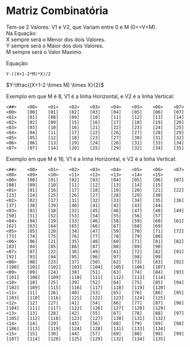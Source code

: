 # Matriz Combinatória
Tem-se 2 Valores: V1 e V2, que Variam entre 0 e M (0<=V<M).<br>
Na Equação:<br>
X sempre será o Menor dos dois Valores.<br>
Y sempre será o Maior dos dois Valores.<br>
M sempre será o Valor Maximo.<br>

Equação:
```
Y-((X+1-2*M)*X)/2
```
$`Y-\tfrac{(X+1-2 \times M) \times X}{2}`$

Exemplo em que M é 8, V1 é a linha Horizontal, e V2 é a linha Vertical:<br>

```
<##>	<00>	<01>	<02>	<03>	<04>	<05>	<06>	<07>	
<00>	[00]	[01]	[02]	[03]	[04]	[05]	[06]	[07]	
<01>	[01]	[08]	[09]	[10]	[11]	[12]	[13]	[14]	
<02>	[02]	[09]	[15]	[16]	[17]	[18]	[19]	[20]	
<03>	[03]	[10]	[16]	[21]	[22]	[23]	[24]	[25]	
<04>	[04]	[11]	[17]	[22]	[26]	[27]	[28]	[29]	
<05>	[05]	[12]	[18]	[23]	[27]	[30]	[31]	[32]	
<06>	[06]	[13]	[19]	[24]	[28]	[31]	[33]	[34]	
<07>	[07]	[14]	[20]	[25]	[29]	[32]	[34]	[35]	
```

Exemplo em que M é 16, V1 é a linha Horizontal, e V2 é a linha Vertical:

```
<##>	<00>	<01>	<02>	<03>	<04>	<05>	<06>	<07>	<08>	<09>	<10>	<11>	<12>	<13>	<14>	<15>	
<00>	[00]	[01]	[02]	[03]	[04]	[05]	[06]	[07]	[08]	[09]	[10]	[11]	[12]	[13]	[14]	[15]	
<01>	[01]	[16]	[17]	[18]	[19]	[20]	[21]	[22]	[23]	[24]	[25]	[26]	[27]	[28]	[29]	[30]	
<02>	[02]	[17]	[31]	[32]	[33]	[34]	[35]	[36]	[37]	[38]	[39]	[40]	[41]	[42]	[43]	[44]	
<03>	[03]	[18]	[32]	[45]	[46]	[47]	[48]	[49]	[50]	[51]	[52]	[53]	[54]	[55]	[56]	[57]	
<04>	[04]	[19]	[33]	[46]	[58]	[59]	[60]	[61]	[62]	[63]	[64]	[65]	[66]	[67]	[68]	[69]	
<05>	[05]	[20]	[34]	[47]	[59]	[70]	[71]	[72]	[73]	[74]	[75]	[76]	[77]	[78]	[79]	[80]	
<06>	[06]	[21]	[35]	[48]	[60]	[71]	[81]	[82]	[83]	[84]	[85]	[86]	[87]	[88]	[89]	[90]	
<07>	[07]	[22]	[36]	[49]	[61]	[72]	[82]	[91]	[92]	[93]	[94]	[95]	[96]	[97]	[98]	[99]	
<08>	[08]	[23]	[37]	[50]	[62]	[73]	[83]	[92]	[100]	[101]	[102]	[103]	[104]	[105]	[106]	[107]	
<09>	[09]	[24]	[38]	[51]	[63]	[74]	[84]	[93]	[101]	[108]	[109]	[110]	[111]	[112]	[113]	[114]	
<10>	[10]	[25]	[39]	[52]	[64]	[75]	[85]	[94]	[102]	[109]	[115]	[116]	[117]	[118]	[119]	[120]	
<11>	[11]	[26]	[40]	[53]	[65]	[76]	[86]	[95]	[103]	[110]	[116]	[121]	[122]	[123]	[124]	[125]	
<12>	[12]	[27]	[41]	[54]	[66]	[77]	[87]	[96]	[104]	[111]	[117]	[122]	[126]	[127]	[128]	[129]	
<13>	[13]	[28]	[42]	[55]	[67]	[78]	[88]	[97]	[105]	[112]	[118]	[123]	[127]	[130]	[131]	[132]	
<14>	[14]	[29]	[43]	[56]	[68]	[79]	[89]	[98]	[106]	[113]	[119]	[124]	[128]	[131]	[133]	[134]	
<15>	[15]	[30]	[44]	[57]	[69]	[80]	[90]	[99]	[107]	[114]	[120]	[125]	[129]	[132]	[134]	[135]	
```
